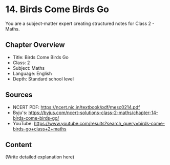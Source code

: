 # 14. Birds Come Birds Go

You are a subject-matter expert creating structured notes for Class 2 - Maths.

## Chapter Overview
- Title: Birds Come Birds Go
- Class: 2
- Subject: Maths
- Language: English
- Depth: Standard school level

## Sources
- NCERT PDF: https://ncert.nic.in/textbook/pdf/mesc0214.pdf
- Byju's: https://byjus.com/ncert-solutions-class-2-maths/chapter-14-birds-come-birds-go/
- YouTube: https://www.youtube.com/results?search_query=birds-come-birds-go+class+2+maths

## Content
(Write detailed explanation here)
